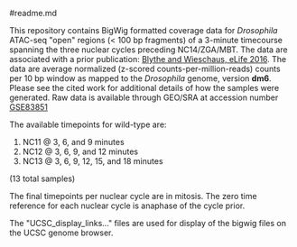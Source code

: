 #readme.md

This repository contains BigWig formatted coverage data for *Drosophila* ATAC-seq "open" regions (< 100 bp fragments) of a 3-minute timecourse spanning the three nuclear cycles preceding NC14/ZGA/MBT.
The data are associated with a prior publication: [Blythe and Wieschaus, eLife 2016](https://elifesciences.org/articles/20148).
The data are average normalized (z-scored counts-per-million-reads) counts per 10 bp window as mapped to the *Drosophila* genome, version **dm6**. Please see the cited work for additional details of how the samples were generated. Raw data is available through GEO/SRA at accession number [GSE83851](https://www.ncbi.nlm.nih.gov/geo/query/acc.cgi?acc=GSE83851)

The available timepoints for wild-type are:

1. NC11 @ 3, 6, and 9 minutes
2. NC12 @ 3, 6, 9, and 12 minutes
3. NC13 @ 3, 6, 9, 12, 15, and 18 minutes

(13 total samples)

The final timepoints per nuclear cycle are in mitosis. The zero time reference for each nuclear cycle is anaphase of the cycle prior.

The "UCSC_display_links..." files are used for display of the bigwig files on the UCSC genome browser.
